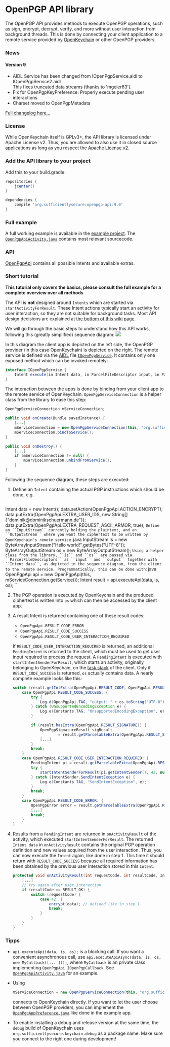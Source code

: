 # OpenPGP API library

The OpenPGP API provides methods to execute OpenPGP operations, such as sign, encrypt, decrypt, verify, and more without user interaction from background threads. This is done by connecting your client application to a remote service provided by [OpenKeychain](http://www.openkeychain.org) or other OpenPGP providers.

### News

#### Version 9
  * AIDL Service has been changed from IOpenPgpService.aidl to IOpenPgpService2.aidl  
    This fixes truncated data streams (thanks to 'mgeier63').
  * Fix for OpenPgpKeyPreference: Properly execute pending user interactions
  * Charset moved to OpenPgpMetadata

[Full changelog here…](https://github.com/open-keychain/openpgp-api/blob/master/CHANGELOG.md)

### License
While OpenKeychain itself is GPLv3+, the API library is licensed under Apache License v2.
Thus, you are allowed to also use it in closed source applications as long as you respect the [Apache License v2](https://github.com/open-keychain/openpgp-api/blob/master/LICENSE).

### Add the API library to your project

Add this to your build.gradle:

```gradle
repositories {
    jcenter()
}

dependencies {
    compile 'org.sufficientlysecure:openpgp-api:9.0'
}
```

### Full example
A full working example is available in the [example project](https://github.com/open-keychain/openpgp-api/blob/master/example). The [``OpenPgpApiActivity.java``](https://github.com/open-keychain/openpgp-api/blob/master/example/src/main/java/org/openintents/openpgp/example/OpenPgpApiActivity.java) contains most relevant sourcecode.

### API

[OpenPgpApi](https://github.com/open-keychain/openpgp-api/blob/master/openpgp-api/src/main/java/org/openintents/openpgp/util/OpenPgpApi.java) contains all possible Intents and available extras.

### Short tutorial

**This tutorial only covers the basics, please consult the full example for a complete overview over all methods**

The API is **not** designed around ``Intents`` which are started via ``startActivityForResult``. These Intent actions typically start an activity for user interaction, so they are not suitable for background tasks. Most API design decisions are explained at [the bottom of this wiki page](https://github.com/open-keychain/open-keychain/wiki/OpenPGP-API#internal-design-decisions).

We will go through the basic steps to understand how this API works, following this (greatly simplified) sequence diagram:
![](https://github.com/open-keychain/open-keychain/raw/master/Resources/docs/openpgp_api_1.jpg)

In this diagram the client app is depicted on the left side, the OpenPGP provider (in this case OpenKeychain) is depicted on the right.
The remote service is defined via the [AIDL](http://developer.android.com/guide/components/aidl.html) file [``IOpenPgpService``](https://github.com/open-keychain/openpgp-api/blob/master/openpgp-api/src/main/aidl/org/openintents/openpgp/IOpenPgpService.aidl).
It contains only one exposed method which can be invoked remotely:
```java
interface IOpenPgpService {
    Intent execute(in Intent data, in ParcelFileDescriptor input, in ParcelFileDescriptor output);
}
```
The interaction between the apps is done by binding from your client app to the remote service of OpenKeychain.
``OpenPgpServiceConnection`` is a helper class from the library to ease this step:
```java
OpenPgpServiceConnection mServiceConnection;

public void onCreate(Bundle savedInstance) {
    [...]
    mServiceConnection = new OpenPgpServiceConnection(this, "org.sufficientlysecure.keychain");
    mServiceConnection.bindToService();
}

public void onDestroy() {
    [...]
    if (mServiceConnection != null) {
        mServiceConnection.unbindFromService();
    }
}
```

Following the sequence diagram, these steps are executed:

1.  Define an ``Intent`` containing the actual PGP instructions which should be done, e.g.
    ```java
Intent data = new Intent();
data.setAction(OpenPgpApi.ACTION_ENCRYPT);
data.putExtra(OpenPgpApi.EXTRA_USER_IDS, new String[]{"dominik@dominikschuermann.de"});
data.putExtra(OpenPgpApi.EXTRA_REQUEST_ASCII_ARMOR, true);
    ```
    Define an ``InputStream`` currently holding the plaintext, and an ``OutputStream`` where you want the ciphertext to be written by OpenKeychain's remote service:
    ```java
InputStream is = new ByteArrayInputStream("Hello world!".getBytes("UTF-8"));
ByteArrayOutputStream os = new ByteArrayOutputStream();
    ```
    Using a helper class from the library, ``is`` and ``os`` are passed via ``ParcelFileDescriptors`` as ``input`` and ``output`` together with ``Intent data``, as depicted in the sequence diagram, from the client to the remote service.
    Programmatically, this can be done with:
    ```java
OpenPgpApi api = new OpenPgpApi(this, mServiceConnection.getService());
Intent result = api.executeApi(data, is, os);
    ```

2.  The PGP operation is executed by OpenKeychain and the produced ciphertext is written into ``os`` which can then be accessed by the client app.

3.  A result Intent is returned containing one of these result codes:
    * ``OpenPgpApi.RESULT_CODE_ERROR``
    * ``OpenPgpApi.RESULT_CODE_SUCCESS``
    * ``OpenPgpApi.RESULT_CODE_USER_INTERACTION_REQUIRED``

    If ``RESULT_CODE_USER_INTERACTION_REQUIRED`` is returned, an additional ``PendingIntent`` is returned to the client, which must be used to get user input required to process the request.
    A ``PendingIntent`` is executed with ``startIntentSenderForResult``, which starts an activity, originally belonging to OpenKeychain, on the [task stack](http://developer.android.com/guide/components/tasks-and-back-stack.html) of the client.
    Only if ``RESULT_CODE_SUCCESS`` is returned, ``os`` actually contains data.
    A nearly complete example looks like this:
    ```java
    switch (result.getIntExtra(OpenPgpApi.RESULT_CODE, OpenPgpApi.RESULT_CODE_ERROR)) {
        case OpenPgpApi.RESULT_CODE_SUCCESS: {
            try {
                Log.d(OpenPgpApi.TAG, "output: " + os.toString("UTF-8"));
            } catch (UnsupportedEncodingException e) {
                Log.e(Constants.TAG, "UnsupportedEncodingException", e);
            }

            if (result.hasExtra(OpenPgpApi.RESULT_SIGNATURE)) {
                OpenPgpSignatureResult sigResult
                        = result.getParcelableExtra(OpenPgpApi.RESULT_SIGNATURE);
                [...]
            }
            break;
        }
        case OpenPgpApi.RESULT_CODE_USER_INTERACTION_REQUIRED: {
            PendingIntent pi = result.getParcelableExtra(OpenPgpApi.RESULT_INTENT);
            try {
                startIntentSenderForResult(pi.getIntentSender(), 42, null, 0, 0, 0);
            } catch (IntentSender.SendIntentException e) {
                Log.e(Constants.TAG, "SendIntentException", e);
            }
            break;
        }
        case OpenPgpApi.RESULT_CODE_ERROR: {
            OpenPgpError error = result.getParcelableExtra(OpenPgpApi.RESULT_ERROR);
            [...]
            break;
        }
    }
    ```

4.  Results from a ``PendingIntent`` are returned in ``onActivityResult`` of the activity, which executed ``startIntentSenderForResult``.
    The returned ``Intent data`` in ``onActivityResult`` contains the original PGP operation definition and new values acquired from the user interaction.
    Thus, you can now execute the ``Intent`` again, like done in step 1.
    This time it should return with ``RESULT_CODE_SUCCESS`` because all required information has been obtained by the previous user interaction stored in this ``Intent``.
    ```java
    protected void onActivityResult(int requestCode, int resultCode, Intent data) {
        [...]
        // try again after user interaction
        if (resultCode == RESULT_OK) {
            switch (requestCode) {
                case 42: {
                    encrypt(data); // defined like in step 1
                    break;
                }
            }
        }
    }
    ```


### Tipps
*   ``api.executeApi(data, is, os);`` is a blocking call. If you want a convenient asynchronous call, use ``api.executeApiAsync(data, is, os, new MyCallback([... ]));``, where ``MyCallback`` is an private class implementing ``OpenPgpApi.IOpenPgpCallback``.
    See [``OpenPgpApiActivity.java``](https://github.com/open-keychain/openpgp-api/blob/master/example/src/main/java/org/openintents/openpgp/example/OpenPgpApiActivity.java) for an example.
*   Using

    ```java
    mServiceConnection = new OpenPgpServiceConnection(this, "org.sufficientlysecure.keychain");
    ```
    connects to OpenKeychain directly.
    If you want to let the user choose between OpenPGP providers, you can implement the [``OpenPgpAppPreference.java``](https://github.com/open-keychain/openpgp-api/tree/master/openpgp-api/src/main/java/org/openintents/openpgp/util/OpenPgpAppPreference.java) like done in the example app.

*    To enable installing a debug and release version at the same time, the `debug` build of OpenKeychain uses `org.sufficientlysecure.keychain.debug` as a package name. Make sure you connect to the right one during development!
